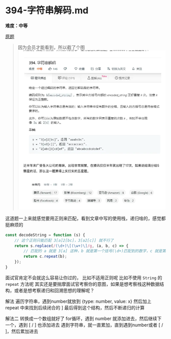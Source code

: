 # 394-字符串解码.md
**难度：中等**

[原题](https://juejin.im/post/5dc2a7cce51d4504f0726a00)
> 因为会员才能看到，所以截了个图
![](./images/394-字符串解码.png)

这道题一上来就感觉要用正则来匹配，看到文章中写的使用栈，递归啥的，感觉都挺麻烦的
```js
const decodeString = function (s) {
    // 这个正则只能匹配 3[a]2[bc]，3[a2[c]] 就不行了
    return s.replace(/(\d+)\[(\w+)\]/g, (a, b, c) => {
        // 匹配的 a 就是 3[a] 这种，b 就是第一个括号(\d+)匹配到的数字，c 就是第二个括号(\w+)匹配到的字符串，也就是 a b c 都是按照层级顺序这样往后排的
        return c.repeat(b);
    });
}
```

面试官肯定不会就这么容易让你过的，
比如不适用正则呢
比如不使用 `String` 的 `repeat` 方法呢
其实还是要揣摩面试官考察你的意图，如果是想考察栈这种数据结构，或者是想考察递归和回溯思想的理解呢？

解法
遍历字符串，遇到number就放到
{type: number, value: x}
然后加上 repeat 中来找到后续闭合的 ] 
最后得到这个结构，然后不断递归的计算

解法二
转换成一个数组就好了
for循环，遇到 number 就添加进去，然后继续下一个，遇到 [ / ] 也添加进去
遇到字符串，就一直累加，直到遇到number或者 [ / ]，然后累加进去